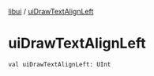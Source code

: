[libui](README.md) / [uiDrawTextAlignLeft](ui-draw-text-align-left.md)

# uiDrawTextAlignLeft

`val uiDrawTextAlignLeft: UInt`
